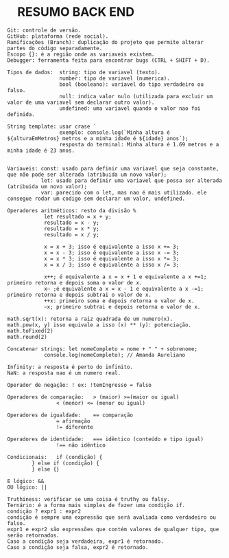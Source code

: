 <html>

   <head>
       <ul> <h1> RESUMO BACK END </h1> </ul>
    </head>
<body>

    Git: controle de versão.
    GitHub: plataforma (rede social).
    Ramificações (Branch): duplicação do projeto que permite alterar partes do código separadamente.
    Escopo {}: é a região onde as variaveis existem.
    Debugger: ferramenta feita para encontrar bugs (CTRL + SHIFT + D).
    
    Tipos de dados:  string: tipo de variavel (texto).
                     number: tipo de variavel (numerica).
                     bool (booleano): variavel do tipo verdadeiro ou falso.
                     null: indica valor nulo (utilizada para excluir um valor de uma variavel sem declarar outro valor).
                     undefined: uma variavel quando o valor nao foi definida.
    
    String template: usar crase ` 
                     exemplo: console.log(`Minha altura é ${alturaEmMetros} metros e a minha idade é ${idade} anos`);
	                 resposta do terminal: Minha altura é 1.69 metros e a minha idade é 23 anos.
   
   
    Variaveis: const: usado para definir uma variavel que seja constante, que não pode ser alterada (atribuida um novo valor);
               let: usado para definir uma variavel que possa ser alterada (atribuida um novo valor);
               var: parecido com o let, mas nao é mais utilizado. ele consegue rodar um codigo sem declarar um valor, undefined.
    
    Operadores aritméticos:	resto da divisão % 
				let resultado = x + y;
				resultado = x - y;
				resultado = x * y;
				resultado = x / y;

				x = x + 3; isso é equivalente a isso x += 3;
				x = x - 3; isso é equivalente a isso x -= 3;
				x = x * 3; isso é equivalente a isso x *= 3;
				x = x / 3; isso é equivalente a isso x /= 3;

				x++; é equivalente a x = x + 1 e equivalente a x +=1; primeiro retorna e depois soma o valor de x.
				x– ;é equivalente a x = x - 1 e equivalente a x -=1; primeiro retorna e depois subtrai o valor de x.
				++x: primeiro soma e depois retorna o valor de x.
				–x; primeiro subtrai e depois retorna o valor de x.
                           
    math.sqrt(x): retorna a raiz quadrada de um numero(x).
    math.pow(x, y) isso equivale a isso (x) ** (y): potenciação.
    math.toFixed(2)
    math.round(2)

    Concatenar strings:	let nomeCompleto = nome + " " + sobrenome;
				console.log(nomeCompleto); // Amanda Aureliano

    Infinity: a resposta é perto do infinito.
    NaN: a resposta nao é um numero real.
	
    Operador de negação: ! ex: !temIngresso = falso

    Operadores de comparação:	> (maior) >=(maior ou igual)
					< (menor) <= (menor ou igual)

    Operadores de igualdade:	== comparação
					= afirmação
					!= diferente
    
    Operadores de identidade:	=== idêntico (conteúdo e tipo igual)
					!== não idêntico
	
    Condicionais:	if (condição) {
      		} else if (condição) {
      		} else {}
	
    E lógico: &&
    OU lógico: ||
	
    Truthiness: verificar se uma coisa é truthy ou falsy.
    Ternário: é a forma mais simples de fazer uma condição if.
	condição ? expr1 : expr2
	condição é sempre uma expressão que será avaliada como verdadeiro ou falso.
	expr1 e expr2 são expressões que contém valores de qualquer tipo, que serão retornados.
	Caso a condição seja verdadeira, expr1 é retornado.
	Caso a condição seja falsa, expr2 é retornado.
